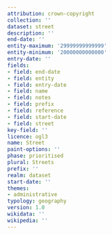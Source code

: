 ```yaml
---
attribution: crown-copyright
collection: ''
dataset: street
description: ''
end-date: ''
entity-maximum: '29999999999999'
entity-minimum: '20000000000000'
entry-date: ''
fields:
- field: end-date
- field: entity
- field: entry-date
- field: name
- field: notes
- field: prefix
- field: reference
- field: start-date
- field: street
key-field: ''
licence: ogl3
name: Street
paint-options: ''
phase: prioritised
plural: Streets
prefix: ''
realm: dataset
start-date: ''
themes:
- administrative
typology: geography
version: 1.0
wikidata: ''
wikipedia: ''
---
```

